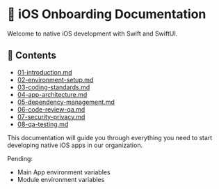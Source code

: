 # 📱 iOS Onboarding Documentation

Welcome to native iOS development with Swift and SwiftUI.

## 📖 Contents
- [01-introduction.md](01-introduction.md)
- [02-environment-setup.md](02-environment-setup.md)
- [03-coding-standards.md](03-coding-standards.md)
- [04-app-architecture.md](04-app-architecture.md)
- [05-dependency-management.md](05-dependency-management.md)
- [06-code-review-qa.md](06-code-review-qa.md)
- [07-security-privacy.md](07-security-privacy.md)
- [08-qa-testing.md](08-qa-testing.md)

This documentation will guide you through everything you need to start developing native iOS apps in our organization.

Pending:
- Main App environment variables
- Module environment variables
